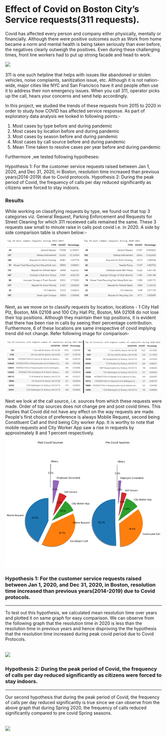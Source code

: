 # Effect of Covid on Boston City’s Service requests(311 requests).

Covid has affected every person and company either physically, mentally or financially. Although there were positive outcomes such as Work from home became a norm and mental health is being taken seriously than ever before, the negatives clearly outweigh the positives. Even during these challenging times, front line workers had to put up strong facade and head to work. 

![](https://github.com/Cap10nem0/2021Fall_finals/blob/main/images/311.png?raw=true)

311 is one such helpline that helps with issues like abandoned or stolen vehicles, noise complaints, sanitization issue, etc. Although it is not nation-wide, major cities like NYC and San Francisco have it and people often use it to address their non emergency issues. When you call 311, operator picks up the call, hears your concerns and send help accordingly.

In this project, we studied the trends of these requests from  2015 to 2020 in order to study how COVID has affected service response. As part of exploratory data analysis we looked in following points:-

1. Most cases by type before and during pandemic
2. Most cases by location before and during pandemic
3. Most cases by season before and during pandemic
4. Most cases by call source before and during pandemic
5. Mean Time taken to resolve cases per year before and during pandemic

Furthermore ,we tested following hypotheses:

Hypothesis 1: For the customer service requests raised between Jan 1, 2020, and Dec 31, 2020, in Boston, resolution time increased than previous years(2014-2019) due to Covid protocols.
Hypothesis 2: During the peak period of Covid, the frequency of calls per day reduced significantly as citizens were forced to stay indoors.

### Results

While working on classifying requests by type, we found out that top 3 categories viz. General Request, Parking Enforcement and Requests for Street Cleaning for which 311 receieved calls remained the same. These 3 requests saw small to minute raise in calls post covid i.e. in 2020. A side by side comparison table is shown below:-  

![](https://github.com/Cap10nem0/2021Fall_finals/blob/main/images/type1.png?raw=true)

Next, as we move on to classify requests by location, locations - 1 City Hall Plz, Boston, MA 02108 and 100 City Hall Plz, Boston, MA 02108 do not lose their top positions. Although they maintain their top positions, it is evident that there has been rise in calls by seeing their percentage contribution. Furthermore, 6 of these locations are same irrespective of covid implying trend did not change. Refer following image for comparison-

![](https://github.com/Cap10nem0/2021Fall_finals/blob/main/images/location1.png?raw=true)

Next we look at the call source, i.e. sources from which these requests were made. Order of top sources does not change pre and post covid times. This implies that Covid did not have any effect on the way requests are made. People's first choice of preference is always Mobile Request, second being Constituent Call and third being City worker App. It is worthy to note that mobile requests and City Worker App saw a rise in requests by approximately 8 and 1 percent respectively.

![](https://github.com/Cap10nem0/2021Fall_finals/blob/main/images/sources.png?raw=true)

### Hypothesis 1: For the customer service requests raised between Jan 1, 2020, and Dec 31, 2020, in Boston, resolution time increased than previous years(2014-2019) due to Covid protocols.

---
To test out this hypothesis, we calculated mean resolution time over years and plotted it on same graph for easy comparison. We can observe from the following graph that the resolution time in 2020 is less than the resolution time in previous years and hence disproving the the hypothesis that the resolution time increased during peak covid period due to Covid Protocols.

![](![](https://github.com/Cap10nem0/2021Fall_finals/blob/main/images/resolution_time.png?raw=true))
---


### Hypothesis 2: During the peak period of Covid, the frequency of calls per day reduced significantly as citizens were forced to stay indoors.

---
Our second hypothesis that during the peak period of Covid, the frequency of calls per day reduced significantly is true since we can observe from the above graph that during Spring 2020, the frequency of calls reduced significantly compared to pre covid Spring seasons.

![](![](https://github.com/Cap10nem0/2021Fall_finals/blob/main/images/seasons.png?raw=true))
---
